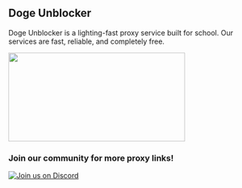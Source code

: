 <h2>Doge Unblocker</h2>
<p>Doge Unblocker is a lighting-fast proxy service built for school. Our services are fast, reliable, and completely free.</p>
<a href="https://github.com/dogeproxy/doge-unblocker"><img src="https://opengraph.githubassets.com/6be262a551318cf3de49f1cba8415c068db4febbacac8803cc91fdc0b2144b20/dogeproxy/doge-unblocker?width=221&height=36" width="350" height="176"></a>
<h3>Join our community for more proxy links!</h3>

[![Join us on Discord](https://invidget.switchblade.xyz/sWPHCdxCPU?theme=dark)](https://discord.gg/sWPHCdxCPU)

